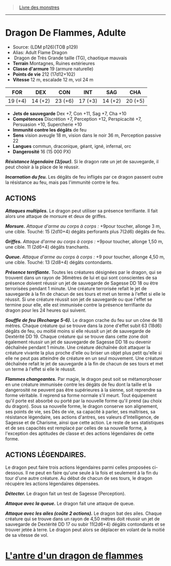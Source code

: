 ﻿> [Livre des monstres](tome_of_beasts.md)

---

# Dragon De Flammes, Adulte

- Source: (LDM p126)(TOB p129)
- Alias: Adult Flame Dragon
-  Dragon de Très Grande taille (TG), chaotique mauvais
- **Terrain** Montagnes, Ruines extérieures
- **Classe d'armure** 19 (armure naturelle)
- **Points de vie** 212 (17d12+102)
- **Vitesse** 12 m, escalade 12 m, vol 24 m

|FOR|DEX|CON|INT|SAG|CHA|
|---|---|---|---|---|---|
|19 (+4)|14 (+2)|23 (+6)|17 (+3)|14 (+2)|20 (+5)|

- **Jets de sauvegarde** Dex +7, Con +11, Sag +7, Cha +10
- **Compétences** Discrétion +7, Perception +12, Perspicacité +7, Persuasion +10, Supercherie +10
- **Immunité contre les dégâts** de feu
- **Sens** vision aveugle 18 m, vision dans le noir 36 m, Perception passive 22
- **Langues** commun, draconique, géant, igné, infernal, orc
- **Dangerosité** 16 (15 000 PX)

**_Résistance légendaire (3/jour)._** Si le dragon rate un jet de sauvegarde, il peut choisir à la place de le réussir.

**_Incarnation du feu._** Les dégâts de feu infligés par ce dragon passent outre la résistance au feu, mais pas l'immunité contre le feu.

## ACTIONS

**_Attaques multiples._** Le dragon peut utiliser sa présence terrifiante. Il fait alors une attaque de morsure et deux de griffes.

**_Morsure._** _Attaque d'arme au corps à corps :_ +9pour toucher, allonge 3 m, une cible. Touché: 15 (2d10+4) dégâts perforants plus 7(2d6) dégâts de feu.

**_Griffes._** _Attaque d'arme au corps à corps :_ +9pour toucher, allonge 1,50 m, une cible. 11 (2d6+4) dégâts tranchants.

**_Queue._** _Attaque d'arme au corps à corps :_ +9 pour toucher, allonge 4,50 m, une cible. Touché: 13 (2d8+4) dégâts contondants.

**_Présence terrifiante._** Toutes les créatures désignées par le dragon, qui se trouvent dans un rayon de 36mètres de lui et qui sont conscientes de sa présence doivent réussir un jet de sauvegarde de Sagesse DD 18 ou être terrorisées pendant 1 minute. Une créature terrorisée refait le jet de sauvegarde à la fin de chacun de ses tours et met un terme à l'effet si elle le réussit. Si une créature réussit son jet de sauvegarde ou que l'effet se termine pour elle, elle est immunisée contre la présence terrifiante du dragon pour les 24 heures qui suivent.

**_Souffle de feu (Recharge 5-6)._** Le dragon crache du feu sur un cône de 18 mètres. Chaque créature qui se trouve dans la zone d'effet subit 63 (18d6) dégâts de feu, ou moitié moins si elle réussit un jet de sauvegarde de Dextérité DD 19. Chaque créature qui se trouve dans cette zone doit également réussir un jet de sauvegarde de Sagesse DD 18 ou devenir déchaînée pendant 1 minute. Une créature déchaînée doit attaquer la créature vivante la plus proche d'elle ou briser un objet plus petit qu'elle si elle ne peut pas atteindre de créature en un seul mouvement. Une créature déchaînée refait le jet de sauvegarde à la fin de chacun de ses tours et met un terme à l'effet si elle le réussit.

**_Flammes changeantes._** Par magie, le dragon peut soit se métamorphoser en une créature immunisée contre les dégâts de feu dont la taille et la dangerosité ne peuvent pas être supérieures à la sienne, soit reprendre sa forme véritable. Il reprend sa forme normale s'il meurt. Tout équipement qu'il porte est absorbé ou porté par la nouvelle forme qu'il prend (au choix du dragon). Sous sa nouvelle forme, le dragon conserve son alignement, ses points de vie, ses Dés de vie, sa capacité à parler, ses maîtrises, sa résistance légendaire, ses actions d'antres, ses valeurs d'Intelligence, de Sagesse et de Charisme, ainsi que cette action. Le reste de ses statistiques et de ses capacités est remplacé par celles de sa nouvelle forme, à l'exception des aptitudes de classe et des actions légendaires de cette forme.

## ACTIONS LÉGENDAIRES.

Le dragon peut faire trois actions légendaires parmi celles proposées ci-dessous. Il ne peut en faire qu'une seule à la fois et seulement à la fin du tour d'une autre créature. Au début de chacun de ses tours, le dragon récupère les actions légendaires dépensées.

**_Détecter._** Le dragon fait un test de Sagesse (Perception).

**_Attaque avec la queue._** Le dragon fait une attaque de queue.

**_Attaque avec les ailes (coûte 2 actions)._** Le dragon bat des ailes. Chaque créature qui se trouve dans un rayon de 4,50 mètres doit réussir un jet de sauvegarde de Dextérité DD 17 ou subir 11(2d6+4) dégâts contondants et se trouver jetée à terre. Le dragon peut alors se déplacer en volant de la moitié de sa vitesse de vol.

# [L'antre d'un dragon de flammes](tome_of_beasts_lantre_dun_dragon_de_flammes.md)

